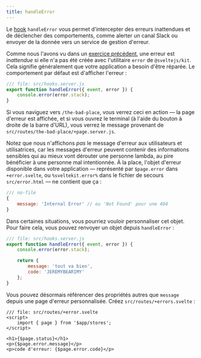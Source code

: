 ```yaml
---
title: handleError
---
```


Le <span class="vo">[hook](PUBLIC_SVELTE_SITE_URL/docs/sveltejs#hook)</span> `handleError` vous permet d'intercepter des erreurs inattendues et de déclencher des comportements, comme alerter un canal Slack ou envoyer de la donnée vers un service de gestion d'erreur.

Comme nous l'avons vu dans un [exercice précédent](error-basics), une erreur est _inattendue_ si elle n'a pas été créée avec l'utilitaire `error` de `@sveltejs/kit`. Cela signifie généralement que votre application a besoin d'être réparée. Le comportement par défaut est d'afficher l'erreur :

```js
/// file: src/hooks.server.js
export function handleError({ event, error }) {
	console.error(error.stack);
}
```

Si vous naviguez vers `/the-bad-place`, vous verrez ceci en action — la page d'erreur est affichée, et si vous ouvrez le terminal (à l'aide du bouton à droite de la barre d'URL), vous verrez le message provenant de `src/routes/the-bad-place/+page.server.js`.

Notez que nous n'affichons _pas_ le message d'erreur aux utilisateurs et utilisatrices, car les messages d'erreur peuvent contenir des informations sensibles qui au mieux vont dérouter une personne lambda, au pire bénéficier à une personne mal intentionnée. À la place, l'objet d'erreur disponible dans votre application — représenté par `$page.error` dans `+error.svelte`, ou `%sveltekit.error%` dans le fichier de secours `src/error.html` — ne contient que ça :

```js
/// no-file
{
	message: 'Internal Error' // ou 'Not Found' pour une 404
}
```

Dans certaines situations, vous pourriez vouloir personnaliser cet objet. Pour faire cela, vous pouvez renvoyer un objet depuis `handleError` :

```js
/// file: src/hooks.server.js
export function handleError({ event, error }) {
	console.error(error.stack);

	return {
		message: 'tout va bien',
		code: 'JEREMYBEARIMY'
	};
}
```

Vous pouvez désormais référencer des propriétés autres que `message` depuis une page d'erreur personnalisée. Créez `src/routes/+errors.svelte` :

```svelte
/// file: src/routes/+error.svelte
<script>
	import { page } from '$app/stores';
</script>

<h1>{$page.status}</h1>
<p>{$page.error.message}</p>
<p>code d'erreur: {$page.error.code}</p>
```
